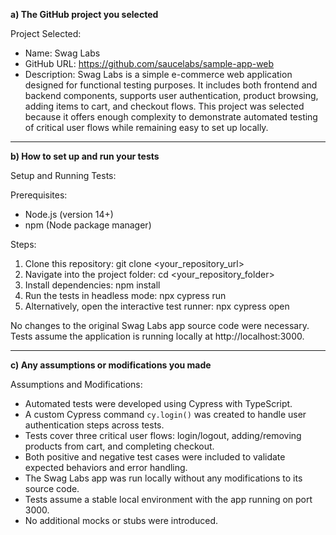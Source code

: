 **a) The GitHub project you selected**

Project Selected:
- Name: Swag Labs
- GitHub URL: https://github.com/saucelabs/sample-app-web
- Description: Swag Labs is a simple e-commerce web application designed for functional testing purposes. It includes both frontend and backend components, supports user authentication, product browsing, adding items to cart, and checkout flows. This project was selected because it offers enough complexity to demonstrate automated testing of critical user flows while remaining easy to set up locally.

---

**b) How to set up and run your tests**

Setup and Running Tests:

Prerequisites:
- Node.js (version 14+)
- npm (Node package manager)

Steps:
1. Clone this repository:
   git clone <your_repository_url>
2. Navigate into the project folder:
   cd <your_repository_folder>
3. Install dependencies:
   npm install
4. Run the tests in headless mode:
   npx cypress run
5. Alternatively, open the interactive test runner:
   npx cypress open

No changes to the original Swag Labs app source code were necessary. Tests assume the application is running locally at http://localhost:3000.

---

**c) Any assumptions or modifications you made**

Assumptions and Modifications:

- Automated tests were developed using Cypress with TypeScript.
- A custom Cypress command `cy.login()` was created to handle user authentication steps across tests.
- Tests cover three critical user flows: login/logout, adding/removing products from cart, and completing checkout.
- Both positive and negative test cases were included to validate expected behaviors and error handling.
- The Swag Labs app was run locally without any modifications to its source code.
- Tests assume a stable local environment with the app running on port 3000.
- No additional mocks or stubs were introduced.
